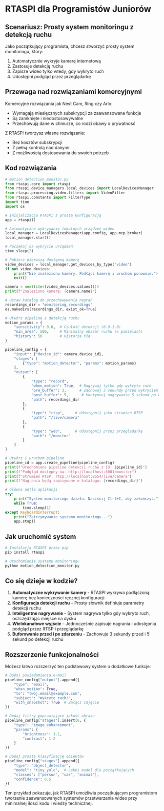 # RTASPI dla Programistów Juniorów

## Scenariusz: Prosty system monitoringu z detekcją ruchu

Jako początkujący programista, chcesz stworzyć prosty system monitoringu, który:
1. Automatycznie wykryje kamerę internetową
2. Zastosuje detekcję ruchu
3. Zapisze wideo tylko wtedy, gdy wykryto ruch
4. Udostępni podgląd przez przeglądarkę

## Przewaga nad rozwiązaniami komercyjnymi

Komercyjne rozwiązania jak Nest Cam, Ring czy Arlo:
- Wymagają miesięcznych subskrypcji za zaawansowane funkcje
- Są zamknięte i niedostosowywalne
- Przechowują dane w chmurze, co rodzi obawy o prywatność

Z RTASPI tworzysz własne rozwiązanie:
- Bez kosztów subskrypcji
- Z pełną kontrolą nad danymi
- Z możliwością dostosowania do swoich potrzeb

## Kod rozwiązania

```python
# motion_detection_monitor.py
from rtaspi.core import rtaspi
from rtaspi.device_managers.local_devices import LocalDevicesManager
from rtaspi.processing.video.filters import VideoFilter
from rtaspi.constants import FilterType
import time
import os

# Inicjalizacja RTASPI z prostą konfiguracją
app = rtaspi()

# Automatyczne wykrywanie lokalnych urządzeń wideo
local_manager = LocalDevicesManager(app.config, app.mcp_broker)
local_manager.start()

# Poczekaj na wykrycie urządzeń
time.sleep(2)

# Pobierz pierwszą dostępną kamerę
video_devices = local_manager.get_devices_by_type("video")
if not video_devices:
    print("Nie znaleziono kamery. Podłącz kamerę i uruchom ponownie.")
    exit()

camera = next(iter(video_devices.values()))
print(f"Znaleziono kamerę: {camera.name}")

# Ustaw katalog do przechowywania nagrań
recordings_dir = "monitoring_recordings"
os.makedirs(recordings_dir, exist_ok=True)

# Utwórz pipeline z detekcją ruchu
motion_params = {
    "sensitivity": 0.6,  # Czułość detekcji (0.0-1.0)
    "min_area": 500,     # Minimalny obszar ruchu (w pikselach)
    "history": 50        # Historia tła
}

pipeline_config = {
    "input": {"device_id": camera.device_id},
    "stages": [
        {"type": "motion_detector", "params": motion_params}
    ],
    "output": [
        {
            "type": "record",
            "when_motion": True,  # Nagrywaj tylko gdy wykryto ruch
            "pre_buffer": 3,      # Zachowaj 3 sekundy przed wykryciem ruchu
            "post_buffer": 5,      # Kontynuuj nagrywanie 5 sekund po ustaniu ruchu
            "path": recordings_dir
        },
        {
            "type": "rtsp",     # Udostępnij jako strumień RTSP
            "path": "/live/camera"
        },
        {
            "type": "web",      # Udostępnij przez przeglądarkę
            "path": "/monitor"
        }
    ]
}

# Utwórz i uruchom pipeline
pipeline_id = app.create_pipeline(pipeline_config)
print(f"Uruchomiono pipeline detekcji ruchu z ID: {pipeline_id}")
print(f"Podgląd dostępny na: http://localhost:8081/monitor")
print(f"Strumień RTSP: rtsp://localhost:8554/live/camera")
print(f"Nagrania będą zapisywane w katalogu: {recordings_dir}")

# Główna pętla aplikacji
try:
    print("System monitoringu działa. Naciśnij Ctrl+C, aby zakończyć.")
    while True:
        time.sleep(1)
except KeyboardInterrupt:
    print("Zatrzymywanie systemu monitoringu...")
    app.stop()
```

## Jak uruchomić system

```bash
# Instalacja RTASPI przez pip
pip install rtaspi

# Uruchomienie systemu monitoringu
python motion_detection_monitor.py
```

## Co się dzieje w kodzie?

1. **Automatyczne wykrywanie kamery** - RTASPI wykrywa podłączoną kamerę bez konieczności ręcznej konfiguracji
2. **Konfiguracja detekcji ruchu** - Prosty słownik definiuje parametry detekcji ruchu
3. **Inteligentne nagrywanie** - System nagrywa tylko gdy wykryto ruch, oszczędzając miejsce na dysku
4. **Wielokanałowe wyjście** - Jednocześnie zapisuje nagrania i udostępnia podgląd przez RTSP i przeglądarkę
5. **Buforowanie przed i po zdarzeniu** - Zachowuje 3 sekundy przed i 5 sekund po detekcji ruchu

## Rozszerzenie funkcjonalności

Możesz łatwo rozszerzyć ten podstawowy system o dodatkowe funkcje:

```python
# Dodaj powiadomienia e-mail
pipeline_config["output"].append({
    "type": "email",
    "when_motion": True,
    "to": "twoj.email@example.com",
    "subject": "Wykryto ruch!",
    "with_snapshot": True  # Załącz zdjęcie
})

# Dodaj filtry poprawiające jakość obrazu
pipeline_config["stages"].insert(0, {
    "type": "image_enhancement",
    "params": {
        "brightness": 1.1,
        "contrast": 1.2
    }
})

# Dodaj prostą klasyfikację obiektów
pipeline_config["stages"].append({
    "type": "object_detector",
    "model": "tiny_yolo",  # Lekki model dla początkujących
    "classes": ["person", "car", "animal"],
    "confidence": 0.5
})
```

Ten przykład pokazuje, jak RTASPI umożliwia początkującym programistom tworzenie zaawansowanych systemów przetwarzania wideo przy minimalnej ilości kodu i wiedzy technicznej.